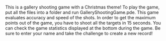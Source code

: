 This is a gallery shooting game with a Christmas theme!
To play the game, put all the files into a folder and run GalleryShootingGame.pde.
This game evaluates accuracy and speed of the shots.
In order to get the maximum points out of the game, you have to shoot all the targets in 15 seconds.
You can check the game statistics displayed at the bottom during the game.
Be sure to enter your name and take the challenge to create a new record!